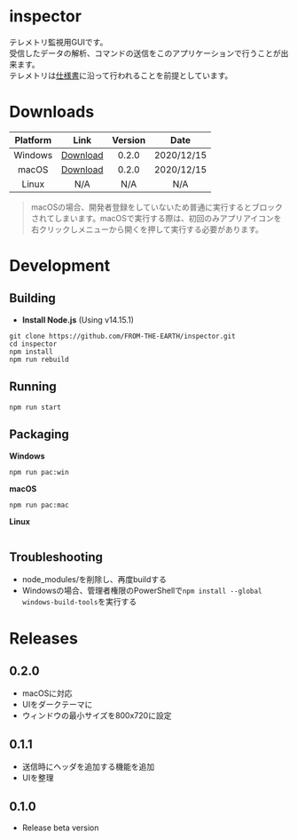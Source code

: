 # inspector
  テレメトリ監視用GUIです。<br>
  受信したデータの解析、コマンドの送信をこのアプリケーションで行うことが出来ます。<br>
  テレメトリは[仕様書](https://github.com/FROM-THE-EARTH/document/blob/main/%E3%83%86%E3%83%AC%E3%83%A1%E3%83%88%E3%83%AA%E3%82%B7%E3%82%B9%E3%83%86%E3%83%A0%E4%BB%95%E6%A7%98%E6%9B%B8.pdf)に沿って行われることを前提としています。

# Downloads
  |Platform|Link|Version|Date|
  |:----:|:----:|:----:|:----:|
  |Windows|[Download](https://github.com/FROM-THE-EARTH/inspector/raw/main/release/inspector-installer-win.exe)|0.2.0|2020/12/15|
  | macOS |[Download](https://github.com/FROM-THE-EARTH/inspector/raw/main/release/inspector-installer-mac.dmg)|0.2.0|2020/12/15|
  | Linux |N/A|N/A|N/A|

  >macOSの場合、開発者登録をしていないため普通に実行するとブロックされてしまいます。macOSで実行する際は、初回のみアプリアイコンを右クリックしメニューから開くを押して実行する必要があります。

# Development
## Building
  - **Install Node.js** (Using v14.15.1)
  ```
  git clone https://github.com/FROM-THE-EARTH/inspector.git
  cd inspector
  npm install
  npm run rebuild
  ```

## Running
  ```
  npm run start
  ```

## Packaging
  **Windows**
  ```
  npm run pac:win
  ```
  **macOS**
  ```
  npm run pac:mac
  ```
  **Linux**
  ```
  ```

## Troubleshooting
  - node_modules/を削除し、再度buildする
  - Windowsの場合、管理者権限のPowerShellで```npm install --global windows-build-tools```を実行する

# Releases
## 0.2.0
  - macOSに対応
  - UIをダークテーマに
  - ウィンドウの最小サイズを800x720に設定

## 0.1.1
  - 送信時にヘッダを追加する機能を追加
  - UIを整理

## 0.1.0
  - Release beta version
